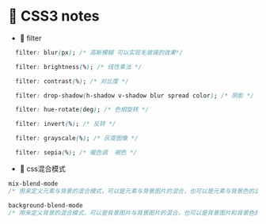 # &#x1F6A6; CSS3 notes
+ &#x1F6A9; filter
```css
  filter: blur(px); /* 高斯模糊 可以实现毛玻璃的效果*/

  filter: brightness(%); /* 线性乘法 */

  filter: contrast(%); /* 对比度 */

  filter: drop-shadow(h-shadow v-shadow blur spread color); /* 阴影 */

  filter: hue-rotate(deg); /* 色相旋转 */

  filter: invert(%); /* 反转 */

  filter: grayscale(%); /* 灰度图像 */

  filter: sepia(%); /* 暖色调  褐色 */
```
+ &#x1F6A9; css混合模式
```css
mix-blend-mode
/* 用来定义元素与背景的混合模式，可以是元素与背景图片的混合，也可以是元素与背景色的混合 */
```
```css
background-blend-mode
/* 用来定义背景的混合模式，可以是背景图片与背景图片的混合，也可以是背景图片和背景色的混合 */
```